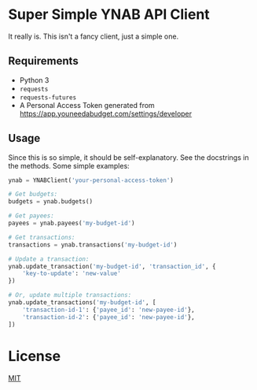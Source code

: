 # Super Simple YNAB API Client

It really is. This isn't a fancy client, just a simple one.

## Requirements

* Python 3
* `requests`
* `requests-futures`
* A Personal Access Token generated from https://app.youneedabudget.com/settings/developer

## Usage

Since this is so simple, it should be self-explanatory. See the docstrings in the methods.
Some simple examples:

```python
ynab = YNABClient('your-personal-access-token')

# Get budgets:
budgets = ynab.budgets()

# Get payees:
payees = ynab.payees('my-budget-id')

# Get transactions:
transactions = ynab.transactions('my-budget-id')

# Update a transaction:
ynab.update_transaction('my-budget-id', 'transaction_id', {
	'key-to-update': 'new-value'
})

# Or, update multiple transactions:
ynab.update_transactions('my-budget-id', [
	'transaction-id-1': {'payee_id': 'new-payee-id'},
	'transaction-id-2': {'payee_id': 'new-payee-id'},
])
```

# License

[MIT](./LICENSE)
